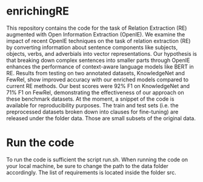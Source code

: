 # enrichingRE


This repository contains the code for the task of Relation Extraction (RE) augmented with Open Information Extraction (OpenIE). We examine the impact of recent OpenIE techniques on the task of relation extraction (RE) by converting information about sentence components like subjects, objects, verbs, and adverbials into vector representations. Our hypothesis is that breaking down complex sentences into smaller parts through OpenIE enhances the performance of context-aware language models like BERT in RE. Results from testing on two annotated datasets, KnowledgeNet and FewRel, show improved accuracy with our enriched models compared to current RE methods. Our best scores were 92% F1 on KnowledgeNet and 71% F1 on FewRel, demonstrating the effectiveness of our approach on these benchmark datasets.
At the moment, a snippet of the code is available for reproducibility purposes. The train and test sets (i.e. the preprocessed datasets broken down into clauses for fine-tuning) are released under the folder data. Those are small subsets of the original data.  


# Run the code

To run the code is sufficient the script run.sh. When running the code on your local machine, be sure to change the path to the data folder accordingly. The list of requirements is located inside the folder src. 
